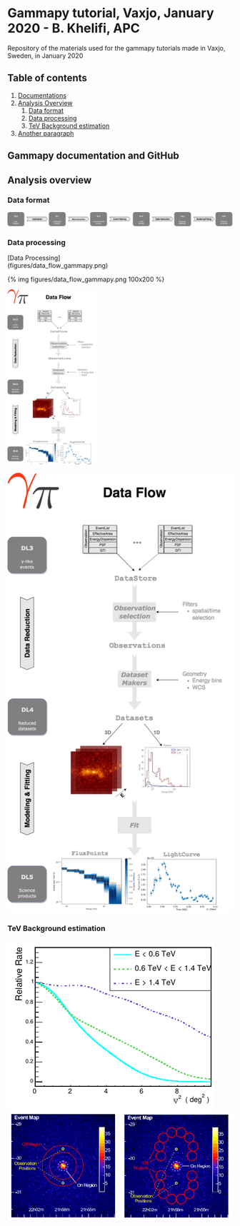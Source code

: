 # Gammapy tutorial, Vaxjo, January 2020 - B. Khelifi, APC
Repository of the materials used for the gammapy tutorials made in Vaxjo, Sweden, in January 2020

## Table of contents
1. [Documentations](#doc)
2. [Analysis Overview](#ana)
    1. [Data format](#DL)
    2. [Data processing](#process)
    3. [TeV Background estimation](#bkg)
3. [Another paragraph](#paragraph2)

## Gammapy documentation and GitHub <a id="doc"></a>


## Analysis overview <a id="doc"></a>

### Data format <a id="DL"></a>
![Data levels](figures/data_flow_full.png)
### Data processing <a id="process"></a>

<div style="width:50%">[Data Processing](figures/data_flow_gammapy.png)</div>

{% img figures/data_flow_gammapy.png 100x200 %}

<img src="figures/data_flow_gammapy.png" width="40%">

![Data Processing](figures/data_flow_gammapy.png)

### TeV Background estimation <a id="bkg"></a>
![Radial Acceptance](figures/RadialAcceptance.png)
![Estimations](figures/BkgMaker.png)
